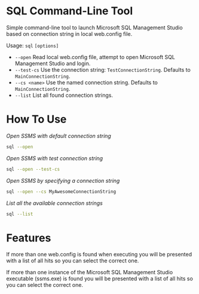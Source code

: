 # SQL Command-Line Tool

Simple command-line tool to launch Microsoft SQL Management Studio based on connection string in local web.config file.

Usage: `sql` `[options]`

* `--open` Read local web.config file, attempt to open Microsoft SQL Management Studio and login.
* `--test-cs` Use the connection string: `TestConnectionString`. Defaults to `MainConnectionString`.
* `--cs <name>` Use the named connection string. Defaults to `MainConnectionString`.
* `--list` List all found connection strings.

# How To Use

*Open SSMS with default connection string*

```bash
sql --open
```

*Open SSMS with test connection string*

```bash
sql --open --test-cs
```

*Open SSMS by specifying a connection string*

```bash
sql --open --cs MyAwesomeConnectionString
```

*List all the available connection strings*

```bash
sql --list
```

# Features

If more than one web.config is found when executing you will be presented with a list of all hits so you can select the correct one.

If more than one instance of the Microsoft SQL Management Studio executable (ssms.exe) is found you will be presented with a list of all hits so you can select the correct one.
